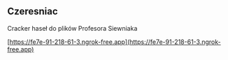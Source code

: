 
## Czeresniac

Cracker haseł do plików Profesora Siewniaka

[https://fe7e-91-218-61-3.ngrok-free.app](https://fe7e-91-218-61-3.ngrok-free.app)
